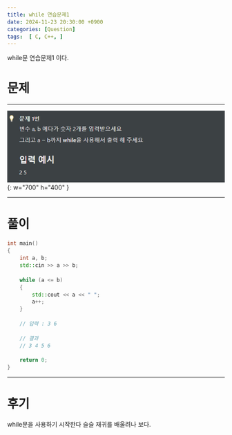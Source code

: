 ```yaml
---
title: while 연습문제1
date: 2024-11-23 20:30:00 +0900
categories: [Question]  
tags:  [ C, C++, ]
---
```


while문 연습문제1 이다.

# 문제   
---------------------------------------
![Desktop View](/assets/img/While1.png){: w="700" h="400" }

---------------------------------------

# 풀이

```c++
int main()
{
    int a, b;
    std::cin >> a >> b;

    while (a <= b)
    {
        std::cout << a << " ";
        a++;
    }

    // 입력 : 3 6

    // 결과
    // 3 4 5 6

    return 0;
}
```
---------------------------------------

# 후기

while문을 사용하기 시작한다 슬슬 재귀를 배울려나 보다.
